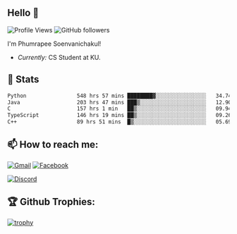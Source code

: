 
<h2>Hello 👋</h2> 

![Profile Views](https://komarev.com/ghpvc/?username=Homiez09&label=Profile%20views&color=0e75b6&style=flat)
![GitHub followers](https://img.shields.io/github/followers/HomieZ09.svg?style=social&label=Follow)


I'm Phumrapee Soenvanichakul!

- <i>Currently:</i> CS Student at KU.

<h2>👀 Stats</h2>

<!--START_SECTION:waka-->

```txt
Python                548 hrs 57 mins ████████▓░░░░░░░░░░░░░░░░   34.74 %
Java                  203 hrs 47 mins ███▒░░░░░░░░░░░░░░░░░░░░░   12.90 %
C                     157 hrs 1 min   ██▒░░░░░░░░░░░░░░░░░░░░░░   09.94 %
TypeScript            146 hrs 19 mins ██▒░░░░░░░░░░░░░░░░░░░░░░   09.26 %
C++                   89 hrs 51 mins  █▒░░░░░░░░░░░░░░░░░░░░░░░   05.69 %
```

<!--END_SECTION:waka-->

<h2>📫 How to reach me:</h2>

<a href="mailto:phumrapeesoen1@gmail.com">![Gmail](https://img.shields.io/badge/Gmail-D14836?style=for-the-badge&logo=gmail&logoColor=white)</a> 
<a href="https://web.facebook.com/phumrapee.soenvanichakul.3/">![Facebook](https://img.shields.io/badge/Facebook-4267B2?style=for-the-badge&logo=facebook&logoColor=white)</a>

<a href="https://discord.gg/EWnAEUtFVm">![Discord](https://discord.c99.nl/widget/theme-1/297740667784921089.png)</a> 

<h2>🏆 Github Trophies:</h2>

[![trophy](https://github-profile-trophy.vercel.app/?username=Homiez09&theme=discord&row=1)](https://github.com/ryo-ma/github-profile-trophy)
